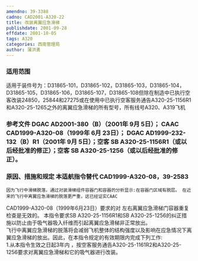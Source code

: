 ```yaml
---
amendno: 39-3388  
cadno: CAD2001-A320-22  
title: 改装离翼应急滑梯  
publishdate: 2001-09-28  
effdate: 2001-10-05  
tags: A320  
categories: 西南管理局  
author: 蒲洪勇  
---
```

  
### 适用范围  
适用于装件号为：D31865-101，D31865-102，D31865-103，D31865-104，D31865-105，D31865-106，D31865-107，D31865-108但除在制造中已执行空客改装24850，25844和27275或在使用中已执行空客服务通告A320-25-1156R1和A320-25-1265之外的离翼应急滑梯的所有型号，所有线号A320、A319飞机  
  
<!--more-->  
### 参考文件    DGAC AD2001-380（B）（2001年 9月 5日）；    CAAC CAD1999-A320-08（1999年 6月 23日）；    DGAC AD1999-232-132（B）R1（2001年 9月 5日）；空客 SB A320-25-1156R1（或以后经批准的修正）；空客 SB A320-25-1256（或以后经批准的修正）。  
  
### 原因、措施和规定 本适航指令替代 CAD1999-A320-08，39-2583  
    因为飞行中滑梯脱落，通过对装滑梯组件容器门和容器的分析显示:在容器门区域有脱层。 在近来的飞行中离翼应急滑梯的脱落更严重，这已经证实CAAC  
  
CAD1999-A320-08（1999年6月23日）要求的对 左右离翼应急滑梯门容器重复检查是无效的。     本指令要求SB A320-25-1156R1和SB A320-25-1256的纠正措施以防止由于吸气器吸入纤维而引起离翼应急滑梯非正常放出。  
飞行中离翼应急滑梯的脱落将会减弱飞机整体的结构强度以及影响在应急情况下离翼应急滑梯的放出。因此，在本指令规定的有效期限内完成下列工作:  
1.从本指令生效之日起3年内 ，按空客服务通告A320-25-1161R2和A320-25-1256要求对离翼应急滑梯和它的吸气器进行改装。  
